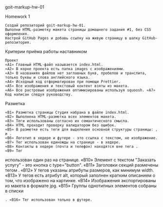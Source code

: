 goit-markup-hw-01

Homework 1

    Создай репозиторий goit-markup-hw-01.
    Выполни HTML-разметку макета страницы домашнего задания #1, без CSS оформления.
    Настрой GitHub Pages и добавь ссылку на живую страницу в шапку GitHub-репозитория.

Критерии приёма работы наставником

    Проект
    «A1» Главный HTML-файл называется index.html.
    «A2» В корне проекта есть папка images с изображениями.
    «A3» В названиях файлов нет заглавных букв, пробелов и транслита, только буквы и слова английского языка.
    «A4» Исходный код отформатирован при помощи Prettier.
    «A5» Все изображения и текстовый контент взяты из макета.
    «A6» Все растровые изображения оптимизированы используя squoosh. «A7» Код написан следуя руководству.

Разметка

    «B1» Разметка страницы Студия набрана в файле index.html.
    «B2» Выполнена HTML-разметка всех элементов макета.
    «B3» Теги использованы согласно их семантического смысла.
    «B4» HTML проходит проверку валидатором без ошибок.
    «B5» В разметке есть теги для выделения основной структуры страницы: , и .
    «B6» Логотип в хедере и футере - это ссылка с текстом, не изображение.
    «B7» Тег использован единожды на странице - в хедере.
    «B8» Контакты в хедере (почта и телефон) находятся вне тега .
    «B9» Тег

использован один раз на странице.
«B10» Элемент с текстом "Заказать услугу" - это кнопка с type="button".
«B11» Заголовки секций размечены тегом
.
«B12» У тегов указаны атрибуты размеров, как минимум width. «B13» У тегов есть атрибут alt, который заполнен кратким описанием о том, что изображено на картинке.
«B14» Изображения экспортированы из макета в формате jpg.
«B15» Группы однотипных элементов собраны в списки

    . «B16» Тег использован только в футере. 

